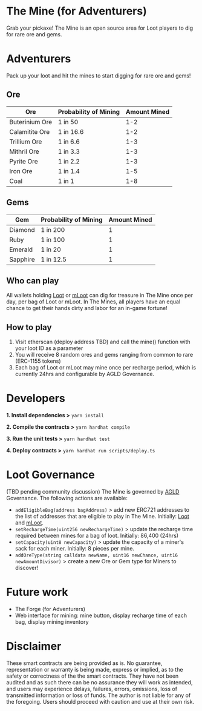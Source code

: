 # The Mine (for Adventurers)

Grab your pickaxe! The Mine is an open source area for Loot players to dig for rare ore and gems.

# Adventurers

Pack up your loot and hit the mines to start digging for rare ore and gems!

## Ore

| Ore            | Probability of Mining | Amount Mined |
| -------------- | --------------------- | ------------ |
| Buterinium Ore | 1 in 50               | 1-2          |
| Calamitite Ore | 1 in 16.6             | 1-2          |
| Trillium Ore   | 1 in 6.6              | 1-3          |
| Mithril Ore    | 1 in 3.3              | 1-3          |
| Pyrite Ore     | 1 in 2.2              | 1-3          |
| Iron Ore       | 1 in 1.4              | 1-5          |
| Coal           | 1 in 1                | 1-8          |

## Gems

| Gem      | Probability of Mining | Amount Mined |
| -------- | --------------------- | ------------ |
| Diamond  | 1 in 200              | 1            |
| Ruby     | 1 in 100              | 1            |
| Emerald  | 1 in 20               | 1            |
| Sapphire | 1 in 12.5             | 1            |

## Who can play

All wallets holding [Loot](https://etherscan.io/address/0xff9c1b15b16263c61d017ee9f65c50e4ae0113d7) or [mLoot](https://etherscan.io/address/0x1dfe7Ca09e99d10835Bf73044a23B73Fc20623DF) can dig for treasure in The Mine once per day, per bag of Loot or mLoot. In The Mines, all players have an equal chance to get their hands dirty and labor for an in-game fortune!

## How to play

1. Visit etherscan (deploy address TBD) and call the mine() function with your loot ID as a parameter
2. You will receive 8 random ores and gems ranging from common to rare (ERC-1155 tokens)
3. Each bag of Loot or mLoot may mine once per recharge period, which is currently 24hrs and configurable by AGLD Governance.

# Developers

**1. Install dependencies >** `yarn install`

**2. Compile the contracts >** `yarn hardhat compile`

**3. Run the unit tests >** `yarn hardhat test`

**4. Deploy contracts >** `yarn hardhat run scripts/deploy.ts`

# Loot Governance

(TBD pending community discussion) The Mine is governed by [AGLD](https://etherscan.io/address/0x32353a6c91143bfd6c7d363b546e62a9a2489a20#code) Governance. The following actions are available:

- `addEligibleBag(address bagAddress)` > add new ERC721 addresses to the list of addresses that are eligible to play in The Mine. Initially: [Loot](https://etherscan.io/address/0xff9c1b15b16263c61d017ee9f65c50e4ae0113d7) and [mLoot](https://etherscan.io/address/0x1dfe7Ca09e99d10835Bf73044a23B73Fc20623DF).
- `setRechargeTime(uint256 newRechargeTime)` > update the recharge time required between mines for a bag of loot. Initially: 86,400 (24hrs)
- `setCapacity(uint8 newCapacity)` > update the capacity of a miner's sack for each miner. Initially: 8 pieces per mine.
- `addOreType(string calldata newName, uint16 newChance, uint16 newAmountDivisor)` > create a new Ore or Gem type for Miners to discover!

# Future work

- The Forge (for Adventurers)
- Web interface for mining: mine button, display recharge time of each bag, display mining inventory

# Disclaimer

These smart contracts are being provided as is. No guarantee, representation or warranty is being made, express or implied, as to the safety or correctness of the the smart contracts. They have not been audited and as such there can be no assurance they will work as intended, and users may experience delays, failures, errors, omissions, loss of transmitted information or loss of funds. The author is not liable for any of the foregoing. Users should proceed with caution and use at their own risk.

